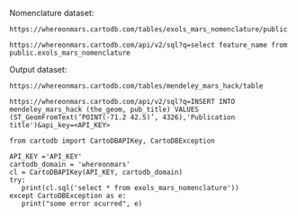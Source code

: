 

Nomenclature dataset:

`https://whereonmars.cartodb.com/tables/exols_mars_nomenclature/public`

`https://whereonmars.cartodb.com/api/v2/sql?q=select feature_name from public.exols_mars_nomenclature`

Output dataset:

`https://whereonmars.cartodb.com/tables/mendeley_mars_hack/table`

`https://whereonmars.cartodb.com/api/v2/sql?q=INSERT INTO mendeley_mars_hack (the_geom, pub_title) VALUES (ST_GeomFromText(’POINT(-71.2 42.5)’, 4326),'Publication title')&api_key=<API_KEY>`


```
from cartodb import CartoDBAPIKey, CartoDBException

API_KEY ='API_KEY'
cartodb_domain = 'whereonmars'
cl = CartoDBAPIKey(API_KEY, cartodb_domain)
try:
   print(cl.sql('select * from exols_mars_nomenclature'))
except CartoDBException as e:
   print("some error ocurred", e)

```
